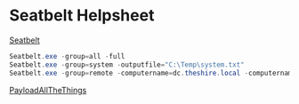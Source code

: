 # Seatbelt Helpsheet
[Seatbelt](https://github.com/GhostPack/Seatbelt)

```powershell
Seatbelt.exe -group=all -full
Seatbelt.exe -group=system -outputfile="C:\Temp\system.txt"
Seatbelt.exe -group=remote -computername=dc.theshire.local -computername=192.168.230.209 -username=THESHIRE\sam -password="yum \"po-ta-toes\""
```

[PayloadAllTheThings](https://github.com/swisskyrepo/PayloadsAllTheThings/blob/master/Methodology%20and%20Resources/Windows%20-%20Privilege%20Escalation.md)